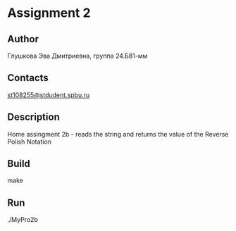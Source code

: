 # Assignment 2
## Author
Глушкова Эва Дмитриевна, группа 24.Б81-мм
## Contacts
st108255@stdudent.spbu.ru
## Description
Home assingment 2b - reads the string and returns the value of the Reverse Polish Notation
## Build
make
## Run
./MyPro2b
